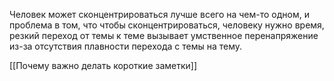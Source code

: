 Человек может сконцентрироваться лучше всего на чем-то одном, и проблема в том, что чтобы сконцентрироваться, человеку нужно время, резкий переход от темы к теме вызывает умственное перенапряжение из-за отсутствия плавности перехода с темы на тему.

[[Почему важно делать короткие заметки]]